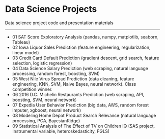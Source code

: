 # Data Science Projects

Data science project code and presentation materials

---

* 01 SAT Score Exploratory Analysis (pandas, numpy, matplotlib, seaborn, Tableau)
* 02 Iowa Liquor Sales Prediction (feature engineering, regularization, linear model)
* 03 Credit Card Default Prediction (gradient descent, grid search, feature selection, logistic regression)
* 04 Data Science Salary Prediction (web scraping, natural language processing, random forest, boosting, SVM)
* 05 West Nile Virus Spread Prediction (data cleaning, feature engineering, KNN, SVM, Naive Bayes, neural network). Class competition winner.
* 06 2016 D.C. Michelin Restaurants Prediction (web scraping, API, boosting, SVM, neural network)
* 07 Expedia User Behavior Prediction (big data, AWS, random forest imputer, xgboost, neural network)
* 08 Modeling Home Depot Product Search Relevance (natural language processing, PCA, BayesianRidge)
* 09 Statistical Analysis of The Effect of TV on Children IQ (SAS project, Instrumental variable, heteroskedasticity, FGLS)
